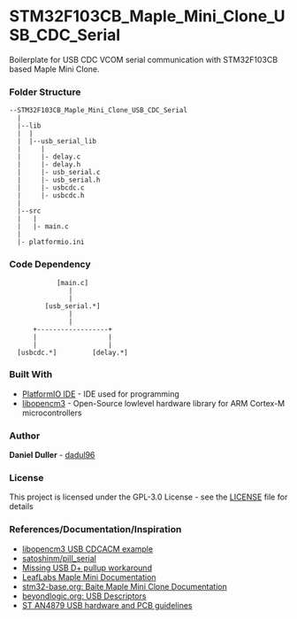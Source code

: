# STM32F103CB_Maple_Mini_Clone_USB_CDC_Serial
Boilerplate for USB CDC VCOM serial communication with STM32F103CB based Maple Mini Clone.

### Folder Structure
```
--STM32F103CB_Maple_Mini_Clone_USB_CDC_Serial
  |
  |--lib
  |  |
  |  |--usb_serial_lib
  |     |
  |     |- delay.c
  |     |- delay.h
  |     |- usb_serial.c
  |     |- usb_serial.h
  |     |- usbcdc.c
  |     |- usbcdc.h
  |
  |--src
  |   |
  |   |- main.c
  |
  |- platformio.ini
```

### Code Dependency
```
            [main.c]
               |
               |
         [usb_serial.*]
               |
               |
      +------------------+
      |                  |
      |                  |
  [usbcdc.*]         [delay.*]
```

### Built With
* [PlatformIO IDE](https://platformio.org/platformio-ide) - IDE used for programming
* [libopencm3](https://github.com/libopencm3/libopencm3) - Open-Source lowlevel hardware library for ARM Cortex-M microcontrollers

### Author
**Daniel Duller** - [dadul96](https://github.com/dadul96)

### License
This project is licensed under the GPL-3.0 License - see the [LICENSE](LICENSE) file for details

### References/Documentation/Inspiration
* [libopencm3 USB CDCACM example](https://github.com/libopencm3/libopencm3-examples/blob/master/examples/stm32/f1/stm32-maple/usb_cdcacm/cdcacm.c)
* [satoshinm/pill_serial](https://github.com/satoshinm/pill_serial)
* [Missing USB D+ pullup workaround](https://hackaday.io/project/19799-lifetime-fails-project/log/160352-missing-external-usb-d-pullup-on-stm32-powered-pcb/discussion-163951)
* [LeafLabs Maple Mini Documentation](http://docs.leaflabs.com/static.leaflabs.com/pub/leaflabs/maple-docs/0.0.12/hardware/maple-mini.html)
* [stm32-base.org: Baite Maple Mini Clone Documentation](https://stm32-base.org/boards/STM32F103C8T6-Baite-Maple-Mini-Clone)
* [beyondlogic.org: USB Descriptors](https://beyondlogic.org/usbnutshell/usb5.shtml)
* [ST AN4879 USB hardware and PCB guidelines](https://www.st.com/content/ccc/resource/technical/document/application_note/group0/0b/10/63/76/87/7a/47/4b/DM00296349/files/DM00296349.pdf/jcr:content/translations/en.DM00296349.pdf)
